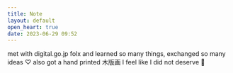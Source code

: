 ```yaml
---
title: Note
layout: default
open_heart: true
date: 2023-06-29 09:52
---
```


met with digital.go.jp folx and learned so many things, exchanged so many ideas ♡ also got a hand printed 木版画 I feel like I did not deserve 🫣
